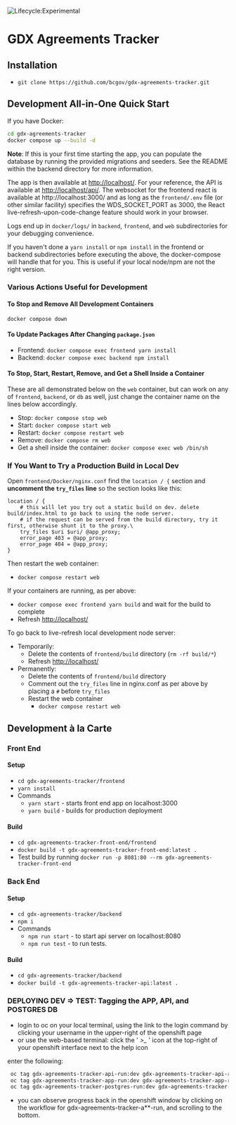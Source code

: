 ![Lifecycle:Experimental](https://img.shields.io/badge/Lifecycle-Experimental-339999)

# GDX Agreements Tracker

## Installation
* ```git clone https://github.com/bcgov/gdx-agreements-tracker.git```

## Development All-in-One Quick Start
If you have Docker:
```bash
cd gdx-agreements-tracker
docker compose up --build -d
```

**Note**: If this is your first time starting the app, you can populate the database by running the provided migrations and seeders. See the README within the backend directory for more information.

The app is then available at [http://localhost/](http://localhost/). For your reference, the API is available at [http://localhost/api/](http://localhost/api/). The websocket for the frontend react is available at http://localhost:3000/ and as long as the `frontend/.env` file (or other similar facility) specifies the WDS_SOCKET_PORT as 3000, the React live-refresh-upon-code-change feature should work in your browser.

Logs end up in `docker/logs/` in `backend`, `frontend`, and `web` subdirectories for your debugging convenience.

If you haven't done a `yarn install` or `npm install` in the frontend or backend subdirectories before executing the above, the docker-compose will handle that for you. This is useful if your local node/npm are not the right version.

### Various Actions Useful for Development
#### To Stop and Remove All Development Containers
`docker compose down`

#### To Update Packages After Changing `package.json`
* Frontend: `docker compose exec frontend yarn install`
* Backend: `docker compose exec backend npm install`

#### To Stop, Start, Restart, Remove, and Get a Shell Inside a Container
These are all demonstrated below on the `web` container, but can work on any of `frontend`, `backend`, or `db` as well, just change the container name on the lines below accordingly.
* Stop: `docker compose stop web`
* Start: `docker compose start web`
* Restart: `docker compose restart web`
* Remove: `docker compose rm web`
* Get a shell inside the container: `docker compose exec web /bin/sh`

### If You Want to Try a Production Build in Local Dev
Open `frontend/Docker/nginx.conf` find the `location / {` section and **uncomment the `try_files` line** so the section looks like this:
```
location / {
    # this will let you try out a static build on dev. delete build/index.html to go back to using the node server.
    # if the request can be served from the build directory, try it first, otherwise shunt it to the proxy.\
    try_files $uri $uri/ @app_proxy;
    error_page 403 = @app_proxy;
    error_page 404 = @app_proxy;
}
```
Then restart the web container:
* `docker compose restart web`

If your containers are running, as per above:

* `docker compose exec frontend yarn build` and wait for the build to complete
* Refresh [http://localhost/](http://localhost/)

To go back to live-refresh local development node server:
* Temporarily:
  * Delete the contents of `frontend/build` directory (`rm -rf build/*`)
  * Refresh [http://localhost/](http://localhost/)
* Permanently:
  * Delete the contents of `frontend/build` directory
  * Comment out the `try_files` line in nginx.conf as per above by placing a `#` before `try_files`
  * Restart the web container
    * `docker compose restart web`

## Development à la Carte

### Front End

#### Setup
* ```cd gdx-agreements-tracker/frontend```
* ```yarn install```
* Commands
    * ```yarn start``` - starts front end app on localhost:3000
    * ```yarn build``` - builds for production deployment

#### Build
* ```cd gdx-agreements-tracker-front-end/frontend```
* ```docker build -t gdx-agreements-tracker-front-end:latest .```
* Test build by running ```docker run -p 8081:80 --rm gdx-agreements-tracker-front-end```


### Back End

#### Setup
* ```cd gdx-agreements-tracker/backend```
* ```npm i```
* Commands
  * ```npm run start``` - to start api server on localhost:8080
  * ```npm run test``` - to run tests.

#### Build
* ```cd gdx-agreements-tracker/backend```
* ```docker build -t gdx-agreements-tracker-api:latest .```

### DEPLOYING DEV => TEST:  Tagging the APP, API, and POSTGRES DB

* login to oc on your local terminal, using the link to the login command by clicking your username in the upper-right of the openshift page
* or use the web-based terminal: click the  ' *>_* ' icon at the top-right of your openshift interface next to the help icon

enter the following:

```bash
 oc tag gdx-agreements-tracker-api-run:dev gdx-agreements-tracker-api-run:test
 oc tag gdx-agreements-tracker-app-run:dev gdx-agreements-tracker-app-run:test
 oc tag gdx-agreements-tracker-postgres-run:dev gdx-agreements-tracker-postgres-run:test
```

* you can observe progress back in the openshift window by clicking on the workflow for gdx-agreements-tracker-a**-run, and scrolling to the bottom.

